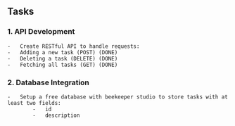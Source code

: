 ## Tasks

### 1. API Development

    -   Create RESTful API to handle requests:
    -   Adding a new task (POST) (DONE)
    -   Deleting a task (DELETE) (DONE)
    -   Fetching all tasks (GET) (DONE)

### 2. Database Integration

    -   Setup a free database with beekeeper studio to store tasks with at least two fields:
            -   id
            -   description
